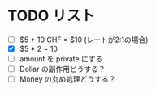# TODO リスト

- [ ] $5 + 10 CHF = $10 (レートが2:1の場合)
- [x] $5 * 2 = 10
- [ ] amount を private にする
- [ ] Dollar の副作用どうする？
- [ ] Money の丸め処理どうする？

